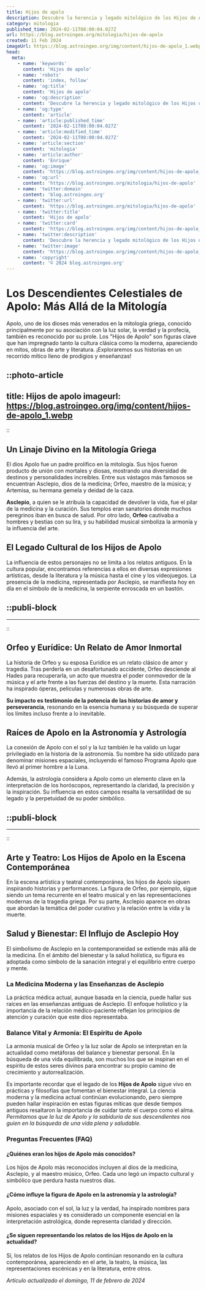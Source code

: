```yaml
---
title: Hijos de apolo
description: Descubre la herencia y legado mitológico de los Hijos de Apolo. Explora sus poderes, historias y cómo impactaron en la antigüedad.
category: mitologia
published_time: 2024-02-11T08:00:04.027Z
url: https://blog.astroingeo.org/mitologia/hijos-de-apolo
created: 11 Feb 2024
imageUrl: https://blog.astroingeo.org/img/content/hijos-de-apolo_1.webp
head:
  meta:
    - name: 'keywords'
      content: 'Hijos de apolo'
    - name: 'robots'
      content: 'index, follow'
    - name: 'og:title'
      content: 'Hijos de apolo'
    - name: 'og:description'
      content: 'Descubre la herencia y legado mitológico de los Hijos de Apolo. Explora sus poderes, historias y cómo impactaron en la antigüedad.'
    - name: 'og:type'
      content: 'article'
    - name: 'article:published_time'
      content: '2024-02-11T08:00:04.027Z'
    - name: 'article:modified_time'
      content: '2024-02-11T08:00:04.027Z'
    - name: 'article:section'
      content: 'mitologia'
    - name: 'article:author'
      content: 'Enrique'
    - name: 'og:image'
      content: 'https://blog.astroingeo.org/img/content/hijos-de-apolo_1.webp'
    - name: 'og:url'
      content: 'https://blog.astroingeo.org/mitologia/hijos-de-apolo'
    - name: 'twitter:domain'
      content: 'blog.astroingeo.org'
    - name: 'twitter:url'
      content: 'https://blog.astroingeo.org/mitologia/hijos-de-apolo'
    - name: 'twitter:title'
      content: 'Hijos de apolo'
    - name: 'twitter:card'
      content: 'https://blog.astroingeo.org/img/content/hijos-de-apolo_1.webp'
    - name: 'twitter:description'
      content: 'Descubre la herencia y legado mitológico de los Hijos de Apolo. Explora sus poderes, historias y cómo impactaron en la antigüedad.'
    - name: 'twitter:image'
      content: 'https://blog.astroingeo.org/img/content/hijos-de-apolo_1.webp'
    - name: 'copyright'
      content: '© 2024 blog.astroingeo.org'
---
```

# Los Descendientes Celestiales de Apolo: Más Allá de la Mitología

Apolo, uno de los dioses más venerados en la mitología griega, conocido principalmente por su asociación con la luz solar, la verdad y la profecía, también es reconocido por su prole. Los "Hijos de Apolo" son figuras clave que han impregnado tanto la cultura clásica como la moderna, apareciendo en mitos, obras de arte y literatura. ¡Exploraremos sus historias en un recorrido mítico lleno de prodigios y enseñanzas!


::photo-article
---
title: Hijos de apolo
imageurl: https://blog.astroingeo.org/img/content/hijos-de-apolo_1.webp
---
::


## Un Linaje Divino en la Mitología Griega

El dios Apolo fue un padre prolífico en la mitología. Sus hijos fueron producto de unión con mortales y diosas, mostrando una diversidad de destinos y personalidades increíbles. Entre sus vástagos más famosos se encuentran Asclepio, dios de la medicina; Orfeo, maestro de la música; y Artemisa, su hermana gemela y deidad de la caza.

**Asclepio**, a quien se le atribuía la capacidad de devolver la vida, fue el pilar de la medicina y la curación. Sus templos eran sanatorios donde muchos peregrinos iban en busca de salud. Por otro lado, **Orfeo** cautivaba a hombres y bestias con su lira, y su habilidad musical simboliza la armonía y la influencia del arte.

## El Legado Cultural de los Hijos de Apolo

La influencia de estos personajes no se limita a los relatos antiguos. En la cultura popular, encontramos referencias a ellos en diversas expresiones artísticas, desde la literatura y la música hasta el cine y los videojuegos. La presencia de la medicina, representada por Asclepio, se manifiesta hoy en día en el símbolo de la medicina, la serpiente enroscada en un bastón.


  ::publi-block
  ---
  ---
  ::
  
  
## Orfeo y Eurídice: Un Relato de Amor Inmortal

La historia de Orfeo y su esposa Eurídice es un relato clásico de amor y tragedia. Tras perderla en un desafortunado accidente, Orfeo desciende al Hades para recuperarla, un acto que muestra el poder conmovedor de la música y el arte frente a las fuerzas del destino y la muerte. Esta narración ha inspirado óperas, películas y numerosas obras de arte.

**Su impacto es testimonio de la potencia de las historias de amor y perseverancia**, resonando en la esencia humana y su búsqueda de superar los límites incluso frente a lo inevitable.

## Raíces de Apolo en la Astronomía y Astrología

La conexión de Apolo con el sol y la luz también le ha valido un lugar privilegiado en la historia de la astronomía. Su nombre ha sido utilizado para denominar misiones espaciales, incluyendo el famoso Programa Apolo que llevó al primer hombre a la Luna.

Además, la astrología considera a Apolo como un elemento clave en la interpretación de los horóscopos, representando la claridad, la precisión y la inspiración. Su influencia en estos campos resalta la versatilidad de su legado y la perpetuidad de su poder simbólico.


  ::publi-block
  ---
  ---
  ::
  
  
## Arte y Teatro: Los Hijos de Apolo en la Escena Contemporánea

En la escena artística y teatral contemporánea, los hijos de Apolo siguen inspirando historias y performances. La figura de Orfeo, por ejemplo, sigue siendo un tema recurrente en el teatro musical y en las representaciones modernas de la tragedia griega. Por su parte, Asclepio aparece en obras que abordan la temática del poder curativo y la relación entre la vida y la muerte.

## Salud y Bienestar: El Influjo de Asclepio Hoy

El simbolismo de Asclepio en la contemporaneidad se extiende más allá de la medicina. En el ámbito del bienestar y la salud holística, su figura es adoptada como símbolo de la sanación integral y el equilibrio entre cuerpo y mente.

### La Medicina Moderna y las Enseñanzas de Asclepio

La práctica médica actual, aunque basada en la ciencia, puede hallar sus raíces en las enseñanzas antiguas de Asclepio. El enfoque holístico y la importancia de la relación médico-paciente reflejan los principios de atención y curación que este dios representaba.

### Balance Vital y Armonía: El Espíritu de Apolo

La armonía musical de Orfeo y la luz solar de Apolo se interpretan en la actualidad como metáforas del balance y bienestar personal. En la búsqueda de una vida equilibrada, son muchos los que se inspiran en el espíritu de estos seres divinos para encontrar su propio camino de crecimiento y autorrealización.

Es importante recordar que el legado de los **Hijos de Apolo** sigue vivo en prácticas y filosofías que fomentan el bienestar integral. La ciencia moderna y la medicina actual continúan evolucionando, pero siempre pueden hallar inspiración en estas figuras míticas que desde tiempos antiguos resaltaron la importancia de cuidar tanto el cuerpo como el alma. *Permitamos que la luz de Apolo y la sabiduría de sus descendientes nos guíen en la búsqueda de una vida plena y saludable*.

### Preguntas Frecuentes (FAQ)

#### ¿Quiénes eran los hijos de Apolo más conocidos?
Los hijos de Apolo más reconocidos incluyen al dios de la medicina, Asclepio, y al maestro músico, Orfeo. Cada uno legó un impacto cultural y simbólico que perdura hasta nuestros días.

#### ¿Cómo influye la figura de Apolo en la astronomía y la astrología?
Apolo, asociado con el sol, la luz y la verdad, ha inspirado nombres para misiones espaciales y es considerado un componente esencial en la interpretación astrológica, donde representa claridad y dirección.

#### ¿Se siguen representando los relatos de los Hijos de Apolo en la actualidad?
Sí, los relatos de los Hijos de Apolo continúan resonando en la cultura contemporánea, apareciendo en el arte, la teatro, la música, las representaciones escénicas y en la literatura, entre otros.

_Artículo actualizado el domingo, 11 de febrero de 2024_